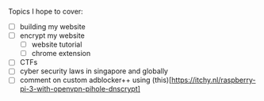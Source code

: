 Topics I hope to cover:

* [ ] building my website
* [ ] encrypt my website
    * [ ] website tutorial
    * [ ] chrome extension
* [ ] CTFs
* [ ] cyber security laws in singapore and globally    
* [ ] comment on custom adblocker++ using (this)[https://itchy.nl/raspberry-pi-3-with-openvpn-pihole-dnscrypt]
